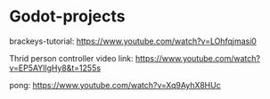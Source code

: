 # Godot-projects
 
brackeys-tutorial:
https://www.youtube.com/watch?v=LOhfqjmasi0

Thrid person controller video link:
https://www.youtube.com/watch?v=EP5AYllgHy8&t=1255s

pong:
https://www.youtube.com/watch?v=Xq9AyhX8HUc
